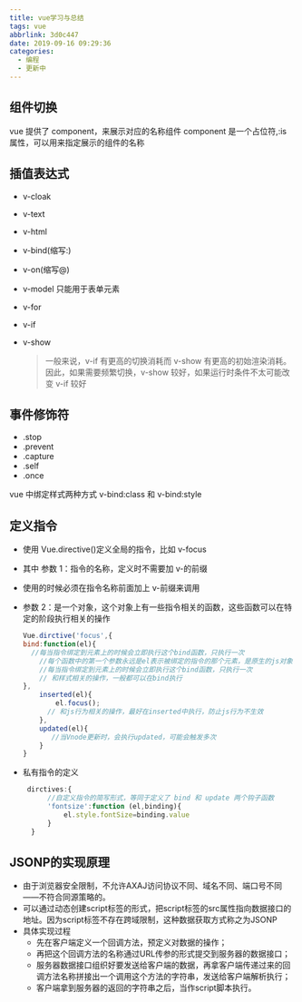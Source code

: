 ```yaml
---
title: vue学习与总结
tags: vue
abbrlink: 3d0c447
date: 2019-09-16 09:29:36
categories: 
  - 编程
  - 更新中
---
```


## 组件切换

vue 提供了 component，来展示对应的名称组件
component 是一个占位符,:is 属性，可以用来指定展示的组件的名称

## 插值表达式

<!--more-->

- v-cloak

- v-text

- v-html

- v-bind(缩写:)

- v-on(缩写@)

- v-model 只能用于表单元素

- v-for

- v-if

- v-show

  > 一般来说，v-if 有更高的切换消耗而 v-show 有更高的初始渲染消耗。因此，如果需要频繁切换，v-show 较好，如果运行时条件不太可能改变 v-if 较好

## 事件修饰符

- .stop
- .prevent
- .capture
- .self
- .once

vue 中绑定样式两种方式 v-bind:class 和 v-bind:style

## 定义指令

- 使用 Vue.directive()定义全局的指令，比如 v-focus

- 其中 参数 1：指令的名称，定义时不需要加 v-的前缀

- 使用的时候必须在指令名称前面加上 v-前缀来调用

- 参数 2：是一个对象，这个对象上有一些指令相关的函数，这些函数可以在特定的阶段执行相关的操作

  ```javascript
  Vue.dirctive('focus',{
  bind:function(el){
  	//每当指令绑定到元素上的时候会立即执行这个bind函数，只执行一次
      //每个函数中的第一个参数永远是el表示被绑定的指令的那个元素，是原生的js对象
      //每当指令绑定到元素上的时候会立即执行这个bind函数，只执行一次
      // 和样式相关的操作，一般都可以在bind执行
  },
      inserted(el){
          el.focus();
        // 和js行为相关的操作，最好在inserted中执行，防止js行为不生效
      },
      updated(el){
         //当Vnode更新时，会执行updated，可能会触发多次
      }
  }
  ```
- 私有指令的定义

  ```js
   dirctives:{
        //自定义指令的简写形式，等同于定义了 bind 和 update 两个钩子函数
    	'fontsize':function (el,binding){
            el.style.fontSize=binding.value
        }
    }
  ```

  

## JSONP的实现原理

- 由于浏览器安全限制，不允许AXAJ访问协议不同、域名不同、端口号不同——不符合同源策略的。
- 可以通过动态创建script标签的形式，把script标签的src属性指向数据接口的地址。因为script标签不存在跨域限制，这种数据获取方式称之为JSONP
- 具体实现过程
  - 先在客户端定义一个回调方法，预定义对数据的操作；
  - 再把这个回调方法的名称通过URL传参的形式提交到服务器的数据接口；
  - 服务器数据接口组织好要发送给客户端的数据，再拿客户端传递过来的回调方法名称拼接出一个调用这个方法的字符串，发送给客户端解析执行；
  - 客户端拿到服务器的返回的字符串之后，当作script脚本执行。